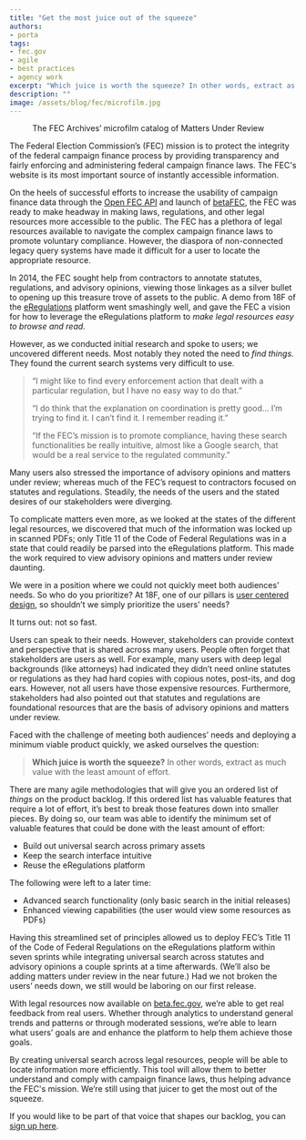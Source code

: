 ```yaml
---
title: "Get the most juice out of the squeeze"
authors:
- porta
tags:
- fec.gov
- agile
- best practices
- agency work
excerpt: "Which juice is worth the squeeze? In other words, extract as much value with the least amount of effort."
description: ""
image: /assets/blog/fec/microfilm.jpg
---
```

<figure>
  <img src="{{site.baseurl}}{{page.image}}" alt="">
  <figcaption>The FEC Archives’ microfilm catalog of Matters Under Review</figcaption>
</figure>

The Federal Election Commission’s (FEC) mission is to protect the
integrity of the federal campaign finance process by providing
transparency and fairly enforcing and administering federal campaign
finance laws. The FEC's website is its most important source of
instantly accessible information.

On the heels of successful efforts to increase the usability of campaign
finance data through the [Open FEC
API](https://18f.gsa.gov/2015/07/08/openfec-api/) and launch of
[betaFEC](https://18f.gsa.gov/2015/10/29/welcome-to-betafec/), the FEC
was ready to make headway in making laws, regulations, and other legal
resources more accessible to the public. The FEC has a plethora of legal
resources available to navigate the complex campaign finance laws to
promote voluntary compliance. However, the diaspora of non-connected
legacy query systems have made it difficult for a user to locate the
appropriate resource.

In 2014, the FEC sought help from contractors to annotate statutes,
regulations, and advisory opinions, viewing those linkages as a silver
bullet to opening up this treasure trove of assets to the public. A demo
from 18F of the
[eRegulations](https://18f.gsa.gov/2015/12/09/an-open-source-government-is-a-faster-more-efficient-government/)
platform went smashingly well, and gave the FEC a vision for how to
leverage the eRegulations platform to *make legal resources easy to
browse and read*.

However, as we conducted initial research and spoke to users; we
uncovered different needs. Most notably they noted the need to *find
things.* They found the current search systems very difficult to use.

> “I might like to find every enforcement action that dealt with a
> particular regulation, but I have no easy way to do that.”
>
> “I do think that the explanation on coordination is pretty good… I’m
> trying to find it. I can’t find it. I remember reading it.”
>
> “If the FEC’s mission is to promote compliance, having these search
> functionalities be really intuitive, almost like a Google search, that
> would be a real service to the regulated community.”

Many users also stressed the importance of advisory opinions and matters
under review; whereas much of the FEC’s request to contractors focused
on statutes and regulations. Steadily, the needs of the users and the
stated desires of our stakeholders were diverging.

To complicate matters even more, as we looked at the states of the
different legal resources, we discovered that much of the information
was locked up in scanned PDFs; only Title 11 of the Code of Federal
Regulations was in a state that could readily be parsed into the
eRegulations platform. This made the work required to view advisory
opinions and matters under review daunting.

We were in a position where we could not quickly meet both audiences’
needs. So who do you prioritize? At 18F, one of our pillars is [user
centered design](https://18f.gsa.gov/tags/user-centered-design/), so
shouldn’t we simply prioritize the users' needs?

It turns out: not so fast.

Users can speak to their needs. However, stakeholders can provide
context and perspective that is shared across many users. People often
forget that stakeholders are users as well. For example, many users with
deep legal backgrounds (like attorneys) had indicated they didn’t need
online statutes or regulations as they had hard copies with copious
notes, post-its, and dog ears. However, not all users have those
expensive resources. Furthermore, stakeholders had also pointed out that
statutes and regulations are foundational resources that are the basis
of advisory opinions and matters under review.

Faced with the challenge of meeting both audiences’ needs and deploying
a minimum viable product quickly, we asked ourselves the question:

> **Which juice is worth the squeeze?** In other words, extract as much
> value with the least amount of effort.

There are many agile methodologies that will give you an ordered list of
*things* on the product backlog. If this ordered list has valuable
features that require a lot of effort, it’s best to break those features
down into smaller pieces. By doing so, our team was able to identify the
minimum set of valuable features that could be done with the least
amount of effort:

-   Build out universal search across primary assets
-   Keep the search interface intuitive
-   Reuse the eRegulations platform

The following were left to a later time:

-   Advanced search functionality (only basic search in the initial releases)
-   Enhanced viewing capabilities (the user would view some resources as PDFs)

Having this streamlined set of principles allowed us to deploy FEC’s
Title 11 of the Code of Federal Regulations on the eRegulations platform
within seven sprints while integrating universal search across statutes
and advisory opinions a couple sprints at a time afterwards. (We’ll also
be adding matters under review in the near future.) Had we not broken
the users’ needs down, we still would be laboring on our first release.

With legal resources now available on
[beta.fec.gov](https://beta.fec.gov/legal-resources), we’re able to
get real feedback from real users. Whether through analytics to
understand general trends and patterns or through moderated sessions,
we’re able to learn what users’ goals are and enhance the platform to
help them achieve those goals.

By creating universal search across legal resources, people will be able
to locate information more efficiently. This tool will allow them to
better understand and comply with campaign finance laws, thus helping
advance the FEC's mission. We’re still using that juicer to get the most
out of the squeeze.

If you would like to be part of that voice that shapes our backlog, you
can [sign up here](http://ethn.io/70862).
